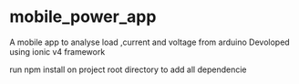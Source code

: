 # mobile_power_app
A mobile app to analyse load ,current and voltage from arduino
Devoloped using ionic v4 framework

run npm install on project root directory to add all dependencie
